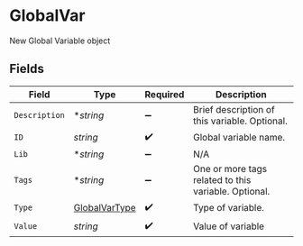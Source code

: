 # GlobalVar

New Global Variable object


## Fields

| Field                                                 | Type                                                  | Required                                              | Description                                           |
| ----------------------------------------------------- | ----------------------------------------------------- | ----------------------------------------------------- | ----------------------------------------------------- |
| `Description`                                         | **string*                                             | :heavy_minus_sign:                                    | Brief description of this variable. Optional.         |
| `ID`                                                  | *string*                                              | :heavy_check_mark:                                    | Global variable name.                                 |
| `Lib`                                                 | **string*                                             | :heavy_minus_sign:                                    | N/A                                                   |
| `Tags`                                                | **string*                                             | :heavy_minus_sign:                                    | One or more tags related to this variable. Optional.  |
| `Type`                                                | [GlobalVarType](../../models/shared/globalvartype.md) | :heavy_check_mark:                                    | Type of variable.                                     |
| `Value`                                               | *string*                                              | :heavy_check_mark:                                    | Value of variable                                     |
